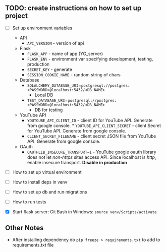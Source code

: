## TODO: create instructions on how to set up project

- [ ] Set up environment variables

	* API
		* `API_VERSION` - version of api
	* Flask
		* `FLASK_APP` - name of app (YG_server)
		* `FLASK_ENV` - environment var specifying development, testing, production
		* `SECRET_KEY` - generate 
		* `SESSION_COOKIE_NAME` - random string of chars
	* Database
		* `SQLALCHEMY_DATABASE_URI`=`postgresql://postgres:<PASSWORD>@localhost:5432/<DB_NAME>`
			* Local DB
		* `TEST_DATABASE_URI`=`postgresql://postgres:<PASSWORD>@localhost:5432/<DB_NAME>`
			* DB for testing
	* YouTube API
		* `YOUTOUBE_API_CLIENT_ID` - client ID for YouTube API. Generate from google console.  * `YOUTUBE_API_CLIENT_SECRET` - client Secret for YouTube API. Generate from google console.
		* `CLIENT_SECRET_FILENAME` - client secret JSON file from YouTube API. Generate from google console.
	* OAuth
		* `OAUTHLIB_INSECURE_TRANSPORT=1` - YouTube google oauth library does not let *non-https* sites access API. Since localhost is *http*, enable insecure transport. **Disable in production**

- [ ] How to set up virtual environment

- [ ] How to install deps in venv

- [ ] How to set up db and run migrations

- [ ] How to run tests

- [x] Start flask server: Git Bash in Windows: `source venv/Scripts/activate`


## Other Notes
- After installing dependency do `pip freeze > requirements.txt` to add to requirements.txt file